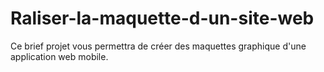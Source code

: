 # Raliser-la-maquette-d-un-site-web
Ce brief projet vous permettra de créer des maquettes graphique d'une application web mobile.
